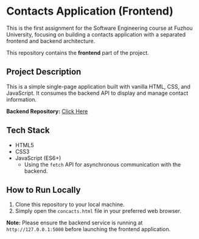 # Contacts Application (Frontend)

This is the first assignment for the Software Engineering course at Fuzhou University, focusing on building a contacts application with a separated frontend and backend architecture.

This repository contains the **frontend** part of the project.

## Project Description

This is a simple single-page application built with vanilla HTML, CSS, and JavaScript. It consumes the backend API to display and manage contact information.

**Backend Repository:** [Click Here](https://github.com/AcerXshot/832302225_concacts_backend)

## Tech Stack

* HTML5
* CSS3
* JavaScript (ES6+)
  * Using the `fetch` API for asynchronous communication with the backend.

## How to Run Locally

1.  Clone this repository to your local machine.
2.  Simply open the `concacts.html` file in your preferred web browser.

**Note:** Please ensure the backend service is running at `http://127.0.0.1:5000` before launching the frontend application.
